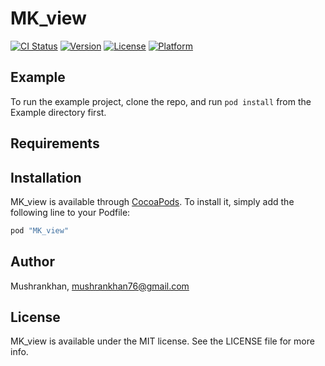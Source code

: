 # MK_view

[![CI Status](http://img.shields.io/travis/Mushrankhan/MK_view.svg?style=flat)](https://travis-ci.org/Mushrankhan/MK_view)
[![Version](https://img.shields.io/cocoapods/v/MK_view.svg?style=flat)](http://cocoapods.org/pods/MK_view)
[![License](https://img.shields.io/cocoapods/l/MK_view.svg?style=flat)](http://cocoapods.org/pods/MK_view)
[![Platform](https://img.shields.io/cocoapods/p/MK_view.svg?style=flat)](http://cocoapods.org/pods/MK_view)

## Example

To run the example project, clone the repo, and run `pod install` from the Example directory first.

## Requirements

## Installation

MK_view is available through [CocoaPods](http://cocoapods.org). To install
it, simply add the following line to your Podfile:

```ruby
pod "MK_view"
```

## Author

Mushrankhan, mushrankhan76@gmail.com

## License

MK_view is available under the MIT license. See the LICENSE file for more info.
